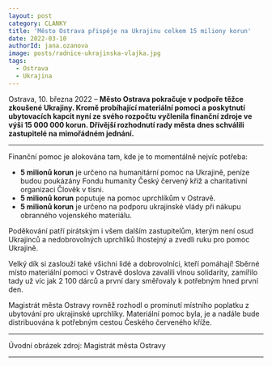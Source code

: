 ```yaml
---
layout: post
category: CLANKY
title: 'Město Ostrava přispěje na Ukrajinu celkem 15 miliony korun'			
date: 2022-03-10
authorId: jana.ozanova
image: posts/radnice-ukrajinska-vlajka.jpg
tags:				
  - Ostrava
  - Ukrajina
---
```


Ostrava, 10. března 2022 – **Město Ostrava pokračuje v podpoře těžce zkoušené Ukrajiny. Kromě probíhající materiální pomoci a poskytnutí ubytovacích kapcit nyní ze svého rozpočtu vyčlenila finanční zdroje ve výši 15 000 000 korun. Dřívější rozhodnutí rady města dnes schválili zastupitelé na mimořádném jednání.**

<hr />

Finanční pomoc je alokována tam, kde je to momentálně nejvíc potřeba:
* **5 milionů korun** je určeno na humanitární pomoc  na Ukrajině, peníze budou poukázány Fondu humanity Český červený kříž a charitativní organizaci Člověk v tísni.
* **5 milionů korun** poputuje na pomoc uprchlíkům v Ostravě.
* **5 milionů korun** je určeno na podporu ukrajinské vlády při nákupu obranného vojenského materiálu.

Poděkování patří pirátským i všem dalším zastupitelům, kterým není osud Ukrajinců a nedobrovolných uprchlíků lhostejný a zvedli ruku pro pomoc Ukrajině.

Velký dík si zaslouží také všichni lidé a dobrovolníci, kteří pomáhají! Sběrné místo materiální pomoci v Ostravě  doslova zavalili vlnou solidarity, zamířilo tady už víc jak 2 100 dárců a první dary směřovaly k potřebným hned první den.

Magistrát města Ostravy rovněž rozhodl o prominutí místního poplatku z ubytování pro ukrajinské uprchlíky. Materiální pomoc byla, je a nadále bude distribuována k potřebným cestou Českého červeného kříže.

---

Úvodní obrázek zdroj: Magistrát města Ostravy

- - -
